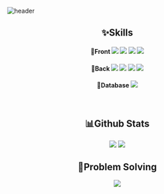 ![header](https://capsule-render.vercel.app/api?type=rounded&color=gradient&height=150&section=header&text=Hello!%20I'm%20Minju&fontSize=70&animation=fadeIn&fontColor=ffffff)

<div align="center">
    <h2>✨Skills</h2>
    <h4>💫Front  
        <img src="https://img.shields.io/badge/html5-E34F26?style=for-the-badge&logo=html5&logoColor=white"/>
        <img src="https://img.shields.io/badge/css3-1572B6?style=for-the-badge&logo=css3&logoColor=white"/>
        <img src="https://img.shields.io/badge/javascript-F7DF1E?style=for-the-badge&logo=javascript&logoColor=white"/>
        <img src="https://img.shields.io/badge/jquery-0769AD?style=for-the-badge&logo=jquery&logoColor=white"/>
    </h4>
    <h4>💫Back  
        <img src="https://img.shields.io/badge/Java-437291?style=for-the-badge&logo=openjdk&logoColor=white"/>
        <img src="https://img.shields.io/badge/springboot-6DB33F?style=for-the-badge&logo=springboot&logoColor=white"/>
        <img src="https://img.shields.io/badge/thymeleaf-005F0F?style=for-the-badge&logo=thymeleaf&logoColor=white"/>
        <img src="https://img.shields.io/badge/jenkins-D24939?style=for-the-badge&logo=jenkins&logoColor=white"/>
    </h4>
    <h4>💫Database
        <img src="https://img.shields.io/badge/oracle-F80000?style=for-the-badge&logo=oracle&logoColor=white"/>
    </h4>
    <br>
    <h2>📊Github Stats</h2>
    <a href="https://github.com/anuraghazra/github-readme-stats"><img src="https://github-readme-stats.vercel.app/api?username=minju-song&show_icons=true&theme=radical" /></a>
    <a href="https://github.com/anuraghazra/github-readme-stats"><img src="https://github-readme-stats.vercel.app/api/top-langs/?username=minju-song&layout=compact&theme=radical" /></a>
    <br>
    <h2>💪Problem Solving</h2>
    <a href="https://solved.ac/songjaeskkk"><img src="http://mazassumnida.wtf/api/v2/generate_badge?boj=songjaeskkk" /></a>
    
  
</div>


